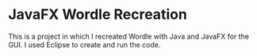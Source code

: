 # JavaFX Wordle Recreation

This is a project in which I recreated Wordle with Java and JavaFX for the GUI. I used Eclipse to create and run the code.
